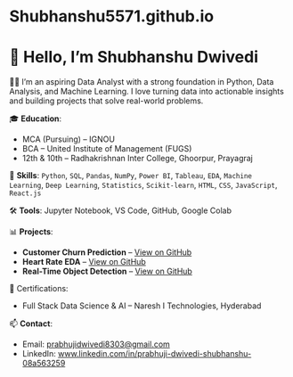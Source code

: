 # Shubhanshu5571.github.io
# 👋 Hello, I’m Shubhanshu Dwivedi
👨‍💻 I’m an aspiring Data Analyst with a strong foundation in Python, Data Analysis, and Machine Learning. I love turning data into actionable insights and building projects that solve real-world problems.


🎓 **Education**:
- MCA (Pursuing) – IGNOU
- BCA – United Institute of Management (FUGS)
- 12th & 10th – Radhakrishnan Inter College, Ghoorpur, Prayagraj

🧠 **Skills**:
`Python`, `SQL`, `Pandas`, `NumPy`, `Power BI`, `Tableau`, `EDA`, `Machine Learning`, `Deep Learning`, `Statistics`, `Scikit-learn`, `HTML`, `CSS`, `JavaScript`, `React.js`

🛠 **Tools**: Jupyter Notebook, VS Code, GitHub, Google Colab

📊 **Projects**:
- **Customer Churn Prediction** – [View on GitHub](https://github.com/Shubhanshu5571/Customer-Churn-Prediction-with-Machine-Learning-Algorithms)
- **Heart Rate EDA** – [View on GitHub](https://github.com/Shubhanshu5571/-EDA-on-HEALTHCARE-DOMAIN-Heart-rate-analysis-)
- **Real-Time Object Detection** – [View on GitHub](https://github.com/Shubhanshu5571/Object-Detection-using-Mediapipe)

🏅 Certifications:
- Full Stack Data Science & AI – Naresh I Technologies, Hyderabad

📫 **Contact**:
- Email: prabhujidwivedi8303@gmail.com
- LinkedIn: www.linkedin.com/in/prabhuji-dwivedi-shubhanshu-08a563259
